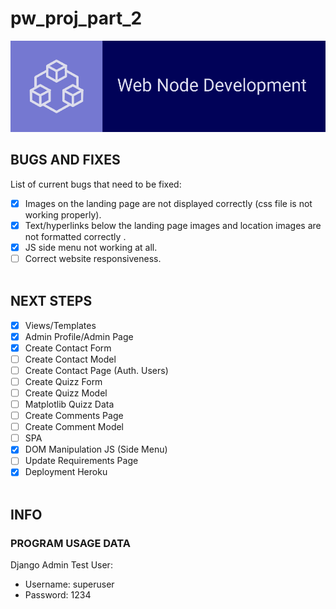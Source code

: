 # pw_proj_part_2

![Web Node Dev Logo](proj2/static/proj2/images/logo_completo.png)

## BUGS AND FIXES

List of current bugs that need to be fixed:

- [x] Images on the landing page are not displayed correctly (css file is not working properly).
- [x] Text/hyperlinks below the landing page images and location images are not formatted correctly .
- [x] JS side menu not working at all.
- [ ] Correct website responsiveness. <br/><br/>

## NEXT STEPS

- [x] Views/Templates
- [x] Admin Profile/Admin Page
- [x] Create Contact Form
- [ ] Create Contact Model
- [ ] Create Contact Page (Auth. Users)
- [ ] Create Quizz Form 
- [ ] Create Quizz Model
- [ ] Matplotlib Quizz Data
- [ ] Create Comments Page
- [ ] Create Comment Model
- [ ] SPA
- [x] DOM Manipulation JS (Side Menu)
- [ ] Update Requirements Page
- [x] Deployment Heroku <br/><br/>

## INFO

### PROGRAM USAGE DATA

Django Admin Test User:

- Username: superuser
- Password: 1234
